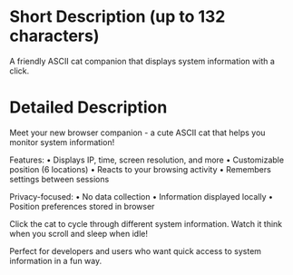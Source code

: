 # Short Description (up to 132 characters)
A friendly ASCII cat companion that displays system information with a click.

# Detailed Description
Meet your new browser companion - a cute ASCII cat that helps you monitor system information!

Features:
• Displays IP, time, screen resolution, and more
• Customizable position (6 locations)
• Reacts to your browsing activity
• Remembers settings between sessions

Privacy-focused:
• No data collection
• Information displayed locally
• Position preferences stored in browser

Click the cat to cycle through different system information. Watch it think when you scroll and sleep when idle!

Perfect for developers and users who want quick access to system information in a fun way. 